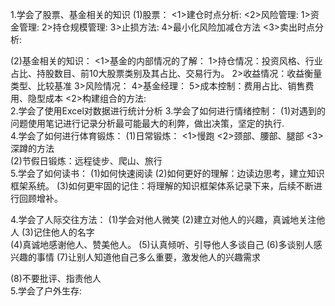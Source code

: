 1.学会了股票、基金相关的知识
(1)股票：
  <1>建仓时点分析:
  <2>风险管理:
    1>资金管理:
    2>持仓规模管理:
    3>止损方法:
    4>最小化风险加减仓方法
  <3>卖出时点分析:

(2)基金相关的知识：
  <1>基金的内部情况的了解：
    1>持仓情况：投资风格、行业占比、持股数目、前10大股票类别及其占比、交易行为。
    2>收益情况：收益衡量类型、比较基准
    3>风险情况：
    4>基金经理：
    5>成本控制：费用占比、销售费用、隐型成本
  <2>构建组合的方法:  
2.学会了使用Excel对数据进行统计分析 
3.学会了如何进行情绪控制：
  (1)对遇到的问题使用笔记进行记录分析最可能最大的利弊，做出决策，坚定的执行.  
4.学会了如何进行体育锻炼：
  (1)日常锻炼：
    <1>慢跑
    <2>颈部、腰部、腿部
    <3>深蹲的方法  
  (2)节假日锻炼：远程徒步、爬山、旅行  
5.学会了如何读书：
  (1)如何快速阅读
  (2)如何更好的理解：边读边思考，建立知识框架系统。
  (3)如何更牢固的记住：将理解的知识框架体系记录下来，后续不断进行回顾增补。   

4.学会了人际交往方法：
  (1)学会对他人微笑
  (2)建立对他人的兴趣，真诚地关注他人
  (3)记住他人的名字  
  (4)真诚地感谢他人、赞美他人。
  (5)认真倾听、引导他人多谈自己
  (6)多谈别人感兴趣的事情
  (7)让别人知道他自己多么重要，激发他人的兴趣需求

  (8)不要批评、指责他人  
5.学会了户外生存:  

  
  

